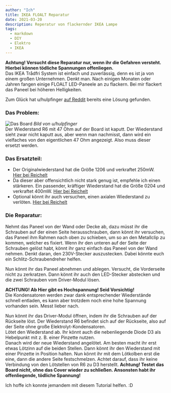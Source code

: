 ```yaml
---
author: "Ich"
title: IKEA FLOALT Reparatur
date: 2021-03-20
description: Reperatur von flackernder IKEA Lampe
tags:
  - markdown
  - DIY
  - Elektro
  - IKEA
---
```

**Achtung! Versucht diese Reparatur nur, wenn ihr die Gefahren versteht. Hierbei können tödliche Spannungen offenliegen.**  
Das IKEA Trådfri System ist einfach und zuverlässig, denn es ist ja von einem großen Unternehmen. Denkt man.
Nach einigen Monaten oder Jahren fangen einige FLOALT LED-Paneele an zu flackern. Bei mir flackert das Paneel bei höheren Helligkeiten.

Zum Glück hat u/hulpfinger [auf Reddit](https://www.reddit.com/r/tradfri/comments/ac9vqr/blinking_flickering_floalt_panel/) bereits eine Lösung gefunden.
### Das Problem:
![Das Board](https://preview.redd.it/nden6bwcn9821.jpg?width=800&format=pjpg&auto=webp&v=enabled&s=d2747148245fc63262da49d5f6f66586f4c38a09)
_Bild von u/hulpfinger_  
Der Wiederstand R6 mit 47 Ohm auf der Board ist kaputt. Der Wiederstand sieht zwar nicht kaputt aus, aber wenn man nachmisst, dann wird ein vielfaches von den eigentlichen 47 Ohm angezeigt. Also muss dieser ersetzt werden. 
### Das Ersatzteil:
 * Der Originalwiederstand hat die Größe 1206 und verkraftet 250mW.  
 [Hier bei Reichelt](https://www.reichelt.de/smd-widerstand-1206-47-ohm-250-mw-1--wal-wr12x47r0ftl-p346682.html?&trstct=pos_0&nbc=1)
 * Da dieser aber offensichtlich nicht stark genug ist, empfehle ich einen stärkeren. Ein passender, kräftiger Wiederstand hat die Größe 0204 und verkraftet 400mW.
 [Hier bei Reichelt](https://www.reichelt.de/melf-widerstand-0204-47-ohm-400-mw-1--vit-zc204-47r-p277736.html?&trstct=pos_1&nbc=1)
 * Optional könnt ihr auch versuchen, einen axialen Wiederstand zu verlöten.
 [Hier bei Reichelt](https://www.reichelt.de/widerstand-metalloxyd-47-ohm-0207-1-0-w-5--1w-47-p1824.html?&trstct=pos_3&nbc=1)
### Die Reparatur:
Nehmt das Paneel von der Wand oder Decke ab, dazu müsst ihr die Schrauben auf der einen Seite herausschrauben, dann könnt ihr versuchen, das Paneel ihm Rahmen nach oben zu schieben, um so an den Metallclip zu kommen, welcher es fixiert. Wenn ihr den unteren auf der Seite der Schrauben gelöst habt, könnt ihr ganz einfach das Paneel von der Wand nehmen. Denkt daran, den 230V-Stecker auszustecken. Dabei könnte euch ein Schlitz-Schraubendreher helfen.  

Nun könnt ihr das Paneel abnehmen und ablegen. Versucht, die Vorderseite nicht zu zerkratzen. Dann könnt ihr auch den LED-Stecker abstecken und die zwei Schrauben vom Driver-Modul lösen.  

**ACHTUNG! Ab Hier gibt es Hochspannung! Seid Vorsichtig!**  
Die Kondensatoren werden zwar dank entsprechender Wiederstände schnell entladen, es kann aber trotzdem noch eine hohe Spannung vorhanden sein. Messt lieber nach.

Nun könnt ihr das Driver-Modul öffnen, indem ihr die Schrauben auf der Rückseite löst. Der Wiederstand R6 befindet sich auf der Rückseite, also auf der Seite ohne große Elektrolyt-Kondensatoren.  
Lötet den Wiederstand ab. Ihr könnt auch die nebenliegende Diode D3 als Hebelpunkt mit z. B. einer Pinzette nutzen.  
Danach wird der neue Wiederstand angelötet. Am besten macht ihr erst etwas Lötzinn auf die beiden Stellen. Dann könnt ihr den Wiederstand mit einer Pinzette in Position halten. Nun könnt ihr mit dem Lötkolben erst die eine, dann die andere Seite festschmelzen. Achtet darauf, dass ihr keine Verbindung von den Lötstellen von R6 zu D3 herstellt.
**Achtung! Testet das Board nicht, ohne das Cover wieder zu schließen. Ansonsten habt ihr offenliegende, tödliche Spannung!**

Ich hoffe ich konnte jemandem mit diesem Tutorial helfen. :D
